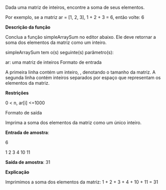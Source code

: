 Dada uma matriz de inteiros, encontre a soma de seus elementos.

Por exemplo, se a matriz ar = [1, 2, 3], 1 + 2 + 3 = 6, então volte: 6

**Descrição da função**

Conclua a função simpleArraySum no editor abaixo. Ele deve retornar a soma dos elementos da matriz como um inteiro.

simpleArraySum tem o(s) seguinte(s) parâmetro(s):

ar: uma matriz de inteiros
Formato de entrada

A primeira linha contém um inteiro, , denotando o tamanho da matriz.
A segunda linha contém inteiros separados por espaço que representam os elementos da matriz.

**Restrições**

0 < n, ar[i] <=1000


Formato de saída

Imprima a soma dos elementos da matriz como um único inteiro.

**Entrada de amostra**:

6

1 2 3 4 10 11

**Saída de amostra**:
31

**Explicação**

Imprimimos a soma dos elementos da matriz: 1 + 2 + 3 + 4 + 10 + 11 = 31